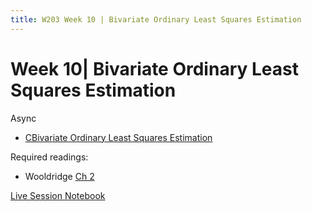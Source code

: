 ```yaml
---
title: W203 Week 10 | Bivariate Ordinary Least Squares Estimation
---
```


# Week 10| Bivariate Ordinary Least Squares Estimation

Async
* [CBivariate Ordinary Least Squares Estimation](https://learn.datascience.berkeley.edu/ap/courses/267/sections/283e2e3a-e711-41fb-b042-64d28352a50a/coursework/courseModule/c3e862ed-a0cd-4c09-9ecf-2f8b278de9f8)

Required readings:
* Wooldridge [Ch 2](./../Books/Jeffrey_M._Wooldridge_Introductory_Econometrics_A_Modern_Approach__2016.pdf)

[Live Session Notebook](./unit_10_ls/unit_10_ls_ex.ipynb)
